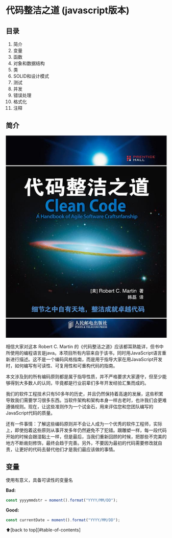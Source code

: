 # 代码整洁之道 (javascript版本)

## 目录

1. 简介
2. 变量
3. 函数
4. 对象和数据结构
5. 类
6. SOLID和设计模式
7. 测试
8. 并发
9. 错误处理
10. 格式化
11. 注释

## 简介

![](./assets/clean-code.jpg)

相信大家对这本 Robert C. Martin 的《代码整洁之道》应该都耳熟能详，但书中所使用的编程语言是java。本项目所有内容来自于该书，同时用JavaScript语言重新进行描述。这不是一个编码风格指南，而是用于指导大家在用JavaScript开发时，如何编写有可读性、可复用性和可重构代码的指南。

本文涉及到的所有编码原则都是属于指导性质，并不严格要求大家遵守，但至少能够得到大多数人的认同，毕竟都是行业前辈们多年开发经验汇集而成的。

我们的软件工程技术只有50多年的历史，并且仍然保持着高速的发展，这些积累导致我们需要学习很多东西。当软件架构和架构本身一样古老时，也许我们会更难遵循规则。现在，让这些准则作为一个试金石，用来评估您和您团队编写的JavaScript代码的质量。

还有一件事情：了解这些编码原则并不会让人成为一个优秀的软件工程师，实际上，即使抱着这些原则从事开发多年仍然避免不了犯错。跟雕塑一样，每一段代码开始的时候会跟湿黏土一样，但是最后，当我们重新回顾的时候，把那些不完美的地方不断凿刻修饰，最终会趋于完善。另外，不要因为最初的代码需要修改就自责，让更好的代码去替代他们才是我们最应该做的事情。

## 变量

使用有意义，具备可读性的变量名

**Bad:**
``` js
const yyyymmdstr = moment().format("YYYY/MM/DD");
```

**Good:**
``` js
const currentDate = moment().format("YYYY/MM/DD");
```

⬆[back to top][#table-of-contents]